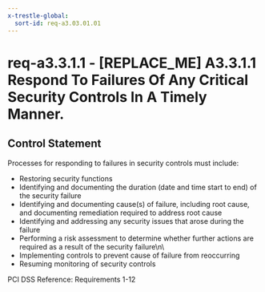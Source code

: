 ```yaml
---
x-trestle-global:
  sort-id: req-a3.03.01.01
---
```


# req-a3.3.1.1 - \[REPLACE_ME\] A3.3.1.1 Respond To Failures Of Any Critical Security Controls In A Timely Manner.

## Control Statement

Processes for responding to failures in security controls must include:

* Restoring security functions
* Identifying and documenting the duration (date and time start to end)
of the security failure
* Identifying and documenting cause(s) of failure, including root cause,
and documenting remediation required to address root cause
* Identifying and addressing any security issues that arose during the failure
* Performing a risk assessment to determine whether further actions are
required as a result of the security failure\n\
* Implementing controls to prevent cause of failure from reoccurring
* Resuming monitoring of security controls

PCI DSS Reference: Requirements 1-12
